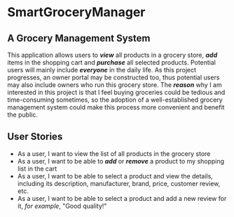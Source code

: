 # SmartGroceryManager

## A Grocery Management System

This application allows users to ***view*** all products in a grocery store, ***add*** items in the shopping cart and ***purchase*** all selected products. Potential users will mainly include ***everyone*** in the daily life. As this project progresses, an owner portal may be constructed too, thus potential users may also include owners who run this grocery store. The ***reason*** why I am interested in this project is that I feel buying groceries could be tedious and time-consuming sometimes, so the adoption of a well-established grocery management system could make this process more convenient and benefit the public.    <br>



## User Stories

- As a user, I want to view the list of all products in the grocery store
- As a user, I want to be able to ***add*** or ***remove*** a product to my shopping list in the cart
- As a user, I want to be able to select a product and view the details, including its description, manufacturer, brand, price, customer review, etc.
- As a user, I want to be able to select a product and add a new review for it, *for example*, "Good quality!"